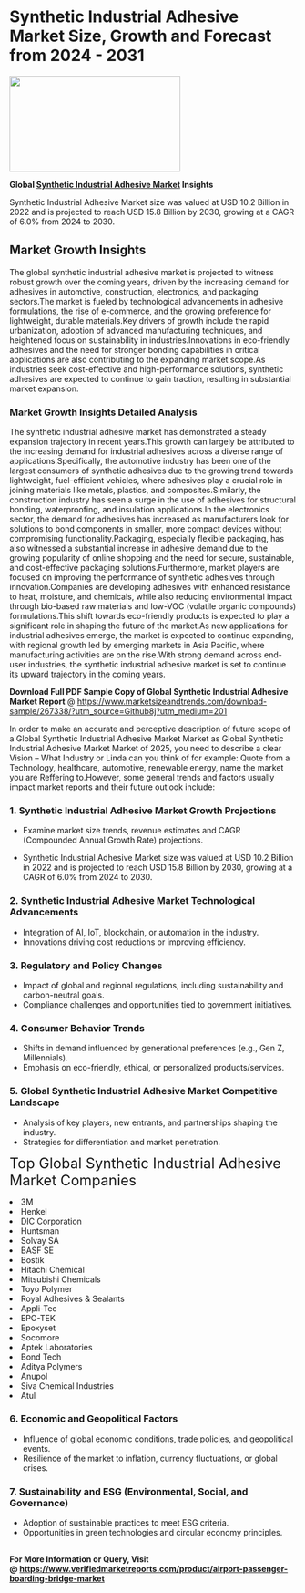 <H1>Synthetic Industrial Adhesive Market Size, Growth and Forecast from 2024 - 2031</H1><img class="aligncenter size-medium wp-image-584254" src="https://thirdeyenews.in/wp-content/uploads/2024/09/Global-Market-Research-300x168.jpeg" alt="" width="300" height="168" /><p><strong>Global&nbsp;<a href="https://www.marketsizeandtrends.com/download-sample/267338/?utm_source=Github8j?utm_medium=201">Synthetic Industrial Adhesive Market</a> Insights</strong></p><p>Synthetic Industrial Adhesive Market size was valued at USD 10.2 Billion in 2022 and is projected to reach USD 15.8 Billion by 2030, growing at a CAGR of 6.0% from 2024 to 2030.</p><p><h2>Market Growth Insights</h2> The global synthetic industrial adhesive market is projected to witness robust growth over the coming years, driven by the increasing demand for adhesives in automotive, construction, electronics, and packaging sectors.The market is fueled by technological advancements in adhesive formulations, the rise of e-commerce, and the growing preference for lightweight, durable materials.Key drivers of growth include the rapid urbanization, adoption of advanced manufacturing techniques, and heightened focus on sustainability in industries.Innovations in eco-friendly adhesives and the need for stronger bonding capabilities in critical applications are also contributing to the expanding market scope.As industries seek cost-effective and high-performance solutions, synthetic adhesives are expected to continue to gain traction, resulting in substantial market expansion.<h3>Market Growth Insights Detailed Analysis</h3> The synthetic industrial adhesive market has demonstrated a steady expansion trajectory in recent years.This growth can largely be attributed to the increasing demand for industrial adhesives across a diverse range of applications.Specifically, the automotive industry has been one of the largest consumers of synthetic adhesives due to the growing trend towards lightweight, fuel-efficient vehicles, where adhesives play a crucial role in joining materials like metals, plastics, and composites.Similarly, the construction industry has seen a surge in the use of adhesives for structural bonding, waterproofing, and insulation applications.In the electronics sector, the demand for adhesives has increased as manufacturers look for solutions to bond components in smaller, more compact devices without compromising functionality.Packaging, especially flexible packaging, has also witnessed a substantial increase in adhesive demand due to the growing popularity of online shopping and the need for secure, sustainable, and cost-effective packaging solutions.Furthermore, market players are focused on improving the performance of synthetic adhesives through innovation.Companies are developing adhesives with enhanced resistance to heat, moisture, and chemicals, while also reducing environmental impact through bio-based raw materials and low-VOC (volatile organic compounds) formulations.This shift towards eco-friendly products is expected to play a significant role in shaping the future of the market.As new applications for industrial adhesives emerge, the market is expected to continue expanding, with regional growth led by emerging markets in Asia Pacific, where manufacturing activities are on the rise.With strong demand across end-user industries, the synthetic industrial adhesive market is set to continue its upward trajectory in the coming years.<p><span class=""><strong>Download Full PDF Sample Copy of Global Synthetic Industrial Adhesive Market Report</strong> @ <a href="https://www.marketsizeandtrends.com/download-sample/267338/?utm_source=Github8j?utm_medium=201" target="_blank">https://www.marketsizeandtrends.com/download-sample/267338/?utm_source=Github8j?utm_medium=201</a></span></p><p>In order to make an accurate and perceptive description of future scope of a Global&nbsp;Synthetic Industrial Adhesive Market Market as Global&nbsp;Synthetic Industrial Adhesive Market Market of 2025, you need to describe a clear Vision &ndash; What Industry or Linda can you think of for example: Quote from a Technology, healthcare, automotive, renewable energy, name the market you are Reffering to.However, some general trends and factors usually impact market reports and their future outlook include:</p><h3>1.&nbsp;<strong>Synthetic Industrial Adhesive Market Growth Projections</strong></h3><ul><li>Examine market size trends, revenue estimates and CAGR (Compounded Annual Growth Rate) projections.</li><li><p>Synthetic Industrial Adhesive Market size was valued at USD 10.2 Billion in 2022 and is projected to reach USD 15.8 Billion by 2030, growing at a CAGR of 6.0% from 2024 to 2030.</p></li></ul><h3>2.&nbsp;<strong>Synthetic Industrial Adhesive Market Technological Advancements</strong></h3><ul><li>Integration of AI, IoT, blockchain, or automation in the industry.</li><li>Innovations driving cost reductions or improving efficiency.</li></ul><h3>3.&nbsp;<strong>Regulatory and Policy Changes</strong></h3><ul><li>Impact of global and regional regulations, including sustainability and carbon-neutral goals.</li><li>Compliance challenges and opportunities tied to government initiatives.</li></ul><h3>4.&nbsp;<strong>Consumer Behavior Trends</strong></h3><ul><li>Shifts in demand influenced by generational preferences (e.g., Gen Z, Millennials).</li><li>Emphasis on eco-friendly, ethical, or personalized products/services.</li></ul><h3>5.&nbsp;<strong>Global Synthetic Industrial Adhesive Market Competitive Landscape</strong></h3><ul><li>Analysis of key players, new entrants, and partnerships shaping the industry.</li><li>Strategies for differentiation and market penetration.</li></ul><p data-pm-slice="1 1 []"><span style="color: inherit; font-family: inherit; font-size: 25px;">Top Global Synthetic Industrial Adhesive Market Companies</span></p><div class="" data-test-id=""><p><li>3M</li><li> Henkel</li><li> DIC Corporation</li><li> Huntsman</li><li> Solvay SA</li><li> BASF SE</li><li> Bostik</li><li> Hitachi Chemical</li><li> Mitsubishi Chemicals</li><li> Toyo Polymer</li><li> Royal Adhesives & Sealants</li><li> Appli-Tec</li><li> EPO-TEK</li><li> Epoxyset</li><li> Socomore</li><li> Aptek Laboratories</li><li> Bond Tech</li><li> Aditya Polymers</li><li> Anupol</li><li> Siva Chemical Industries</li><li> Atul</li></p></div><h3>6.&nbsp;<strong>Economic and Geopolitical Factors</strong></h3><ul><li>Influence of global economic conditions, trade policies, and geopolitical events.</li><li>Resilience of the market to inflation, currency fluctuations, or global crises.</li></ul><h3>7.&nbsp;<strong>Sustainability and ESG (Environmental, Social, and Governance)</strong></h3><ul><li>Adoption of sustainable practices to meet ESG criteria.</li><li>Opportunities in green technologies and circular economy principles.</li></ul><h2><strong style="font-size: 14px;">For More Information or Query, Visit @&nbsp;</strong><a style="background-color: #ffffff; font-size: 14px;" href="https://www.marketsizeandtrends.com/report/synthetic-industrial-adhesive-market/" target="_blank">https://www.verifiedmarketreports.com/product/airport-passenger-boarding-bridge-market</a></h2>